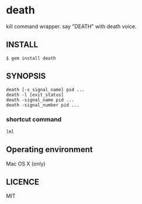 # death

kill command wrapper. say "DEATH" with death voice.

## INSTALL

```
$ gem install death
```

## SYNOPSIS

```
death [-s signal_name] pid ...
death -l [exit_status]
death -signal_name pid ...
death -signal_number pid ...
```

### shortcut command

```
lml
```

## Operating environment

Mac OS X (only)

## LICENCE

MIT


